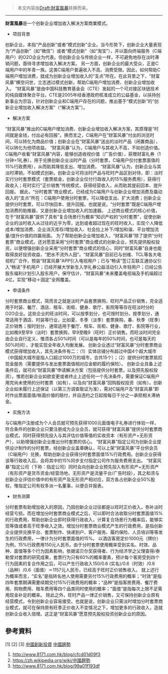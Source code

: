 > 本文内容由[Draft:財富風暴](https://zh.wikipedia.org/wiki/Draft:財富風暴)转换而来。


-----

**財富風暴**是一个创新企业增加收入解决方案商業模式。

  - 项目背景

创新企业，本指“产品创新”或者“模式创新”企业。当今形势下，创新企业大量表现为“产品创新”（如“微信”）或者“模式创新”（如“淘宝”），并以面向终端服务（C端用户）的O2O企业为代表。但创新企业与传统企业一样，不可避免地存在淡时滞销问题，亟待寻求增加收入解决方案。 另一方面，创新企业的最大受众，正是C端用户中的年青一族。这类C端用户普遍收入不高、消费受限。因此，如何帮助C端用户增加消费，就成为创新企业增加收入的“支点”所在。在此背景之下，“财富风暴”横空问世，立志透过模式创新，帮助C端用户增加消费、创新企业增加收入。 “财富风暴”是由中国科技教育基金会（CTE）发起的一个可对接区块链技术的纯自媒体聚合平台。CTE是2005年经香港政府核准成立的公益基金，以扶持创新事业为宗旨，针对创新企业和C端用户存在的问题，推出基于“模式创新”的“创新企业增加收入解决方案”（“解决方案”）。

  - 解决方案

“财富风暴”推出的C端用户增加消费、创新企业增加收入解决方案，其原理是“时间就是金钱，付出必有回报”。换而言之，C端用户在“财富风暴”付出的浏览时间，可以转化为商品价值；创新企业在“财富风暴”送出的淡时产品（闲置商品），可以转化为他项收益。 “财富风暴”认为，C端用户与其收入不高，不如创造价值。C端用户收看“财富风暴”内容，能够创造收视价值（广告价值），获赠财富礼券（1分钟=1礼券），用于兑换创新企业淡时产品（分时套票，C端用户仅付套票面值的15%行政费用），从而助其降低支出、增加消费。 “财富风暴”认为，创新企业与其淡时滞销，不如模式创新。创新企业可将淡时产品与旺时产品区别对待，即：淡时实行分时套票模式（套票抵金，创新企业仅付行政收入的15%服务费用），获得行政收入；旺时实行“正价销售”传统模式，获得经营收入，从而助其提前回本、提升回报。 据此，“分时套票”商业模式，已经成为C端用户与创新企业增加消费及撬动收入的“支点”所在：C端用户使用分时套票，可以降低支出、扩大消费；创新企业提供分时套票，可以尽快回本、提升回报。也就是说，“分时套票”既是C端用户增加消费的助推器，又是创新企业增加收入的加速器。 上述商业模式的核心价值，在于“财富风暴”提供了具有“复合场景行为概率”知识产权的“分时套票”，促使创新企业的淡时收入从过往的近乎为零，达到或者超过现在的旺时收入，实现个人降低成本/增加消费、企业消灭库存/增加收入、社会拉上补下/增加和谐、平台增加流量/提升价值的四赢局面。 为了帮助创新企业增加收入，“财富风暴”除了提供“分时套票”商业模式，还对愿意采用“分时套票”商业模式的创新企业，预先提供股权投资，以便增强创新企业采用“分时套票”商业模式的信心，同时“财富风暴”自身也能取得良好投资收益，“肥水不流外人田”。“财富风暴”目前已与创维、TCL等各大电视机厂合作，预装“财富风暴”APP引入电视用户；已与“畅读”签订互联互通协议引入“畅读”手机用户；已经开展大学新生入学礼券公益活动引入年轻用户；已经公告股东福利计划引入股东用户。保守估计，“财富风暴”未来覆盖电视端及手机端超过4亿，实现“移动＋固定”全网覆盖。

  - 申请条件

分时套票商业模式，简而言之就是淡时产品套票换购，旺时产品正价销售，完全适用于时装、餐厅、酒店、租车、街柜、健身、歌厅、影院等等存在旺淡时分的O2O企业。这些企业的旺淡时间，可以按季划分，也可按时划分。按季划分，通常适用于酒店、时装等行业，比如夏、冬季（淡季）套票换购，春、秋季（旺季）正价销售；按时划分，通常适用于餐厅、租车、街柜、健身、歌厅、影院等行业，比如晚9至早9（淡时）套票换购，早9至晚9（旺时）正价销售。而旺淡时间完全由企业自行定义，惟须各占50%时间（可以是每年的50%时间，也可是每天的50%时间），才能实现全年收入均衡发展。 创新企业透过“财富风暴”分时套票商业模式获得增加收入，其先决条件有二：（1）实体店铺分布超过中国4个超大城市（中国超大城市是指人口超过1000万的城市，合共15个）；（2）提供分时套票抵扣现金服务（需要提供与发出套票面值相对应金额的履约保险）。 创新企业具备上述条件后，就可向“财富风暴”申请解决方案（包括提供分时套票，以及预先股权投资）。惟若创新企业如欲变更或者终止上述任何一个先决条件，需要保证C端用户用完尚未使用的分时套票（如有），以及向“财富风暴”回购股权投资（如有）。创新企业如未履行上述保证（以第三方调查取证为准），需对C端用户及“财富风暴”即时作出票面面值/帐面价值的赔付，并自违约之日起按每日千分之一承担相关滞纳金。

  - 实施方法

与C端用户注册成为个人会员就可预先获得1000元面值电子礼券进行体验一样，符合条件的创新企业只要注册成为企业会员，就可获得“财富风暴”提供分时套票商业模式，同时获得预先投入与其评估价值等值的实收资本（有形资产+无形资产），以助增强创新企业推出分时套票的信心。 “财富风暴”指定公司为创新企业提供设计制作的分时套票，经创新企业盖章确认，可以上架“财富风暴”平台供会员（C端用户）兑换，帮助创新企业获得分时套票面值15%行政费用。创新企业获得该等行政收入后，会将其中的15%同步支付指定公司作为服务费用支出。 “财富风暴”指定公司（下称：指定公司）同时会向创新企业预先投入有形资产+无形资产（有形资产是货币资金/经营场地，无形资产是流量平台/广告时段），其之和须与创新企业评估价值中的有形资产及无形资产相对应，双方各占创新企业50%股权，惟指定公司有权多派一名董事，以便合并报表。

  - 财务测算

分时套票有助增加收入的原因，乃因创新企业过往都是以旺时正价收入，弥补淡时经营亏损。而在增加分时套票商业模式之后，可以即时合法收取分时套票面值15%的行政费用，帮助创新企业即时获得行政收入，计算复合场景行为概率后，能够实现等值或者高于旺季收入之效。增加分时套票商业模式产生的行政费用，是指创新企业提供兑换平台、套票制作、快递到户、客户服务、履约保险、人员培训等等发生的行政费用，一律计为分时套票面值的15%。 以酒店客房定价1000元（牌价）为例，15%行政费用150元人民币。由于分时套票使用概率受到实名、时效、品种、面值等多个行为因素影响，依据诺贝尔奖获得者、行为经济学之父理查得/泰勒曾对套票的研究成果，套票行为只有60%的概率要素，预计每个客房受到四个行为因素的复合作用之后，可以产生行政收入150/0.6 (实名)/0.6（时效）/0.6（品种）/0.6（面值）＝1157元人民币，已经高于旺时正价销售收入。 就上述行为概率而言，“实名”是指转名他人使用需要另付15%行政费用的概率；“时效”是指四年套票期满需要续期交付15%行政费用的概率；“品种”是指客房费用、餐厅费用、购物费用、租车费用等四个品类同时使用的概率；“面值”是指每次上限不足需用现金补足的概率。 除此之外，旺时产品一律正价销售，又可保持创新企业原有经营模式，令到创新企业容易接受。也就是说，创新企业只需淡时增加分时套票商业模式，就可在保持原有旺季正价收入不变情况之下，增加更多的行政收入，造就创新企业收入倍增。这正是“财富风暴”愿意预先股权投资创新企业的原因。

## 參考資料

\[1\] \[2\] \[3\] [中國創新投資](../Page/中國創新投資.md "wikilink") [中國趨勢](../Page/中國趨勢.md "wikilink")

1.  <http://www.8171.com.hk/blog/cfcd01d09f3>
2.  <https://zh.wikipedia.org/wiki/中國趨勢>
3.  <http://www.8171.com.hk/blog/99a01f193df>